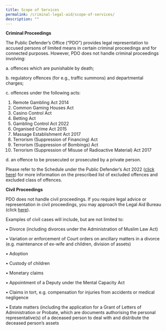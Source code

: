 ```yaml
---
title: Scope of Services
permalink: /criminal-legal-aid/scope-of-services/
description: ""
---
```

**Criminal Proceedings**

The Public Defender’s Office (“PDO”) provides legal representation to accused persons of limited means in certain criminal proceedings and for connected purposes. However, PDO does not handle criminal proceedings involving:

a. offences which are punishable by death;

b.	regulatory offences (for e.g., traffic summons) and departmental charges;

c.	offences under the following acts:

1.	Remote Gambling Act 2014
2.	Common Gaming Houses Act
3.	Casino Control Act
4.	Betting Act
5.	Gambling Control Act 2022
6.	Organised Crime Act 2015
7.	Massage Establishment Act 2017
8.	Terrorism (Suppression of Financing) Act
9.	Terrorism (Suppression of Bombings) Act
10.	Terrorism (Suppression of Misuse of Radioactive Material) Act 2017

d.	an offence to be prosecuted or prosecuted by a private person.


Please refer to the Schedule under the Public Defender’s Act 2022 ([click here](https://sso.agc.gov.sg/Bills-Supp/17-2022/Published/20220704?DocDate=20220704)) for more information on the prescribed list of excluded offences and excluded class of offences.
	

**Civil Proceedings**
	
PDO does not handle civil proceedings.
If you require legal advice or representation in civil proceedings, you may approach the Legal Aid Bureau (click [here](https://lab.mlaw.gov.sg/)).
	
Examples of civil cases will include, but are not limited to:
	
•	Divorce (including divorces under the Administration of Muslim Law Act)
	
•	Variation or enforcement of Court orders on ancillary matters in a divorce (e.g. maintenance of ex-wife and children, division of assets)
	
•	Adoption
	
•	Custody of children
	
•	Monetary claims
	
•	Appointment of a Deputy under the Mental Capacity Act
	
•	Claims in tort, e.g. compensation for injuries from accidents or medical negligence
	
•	Estate matters (including the application for a Grant of Letters of Administration or Probate, which are documents authorising the personal representative(s) of a deceased person to deal with and distribute the deceased person’s assets